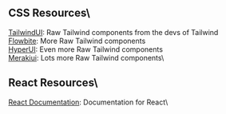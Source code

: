 ## CSS Resources\

[TailwindUI](https://tailwindui.com/): Raw Tailwind components from the devs of Tailwind\
[Flowbite](https://flowbite.com/#components): More Raw Tailwind components\
[HyperUI](https://www.hyperui.dev/): Even more Raw Tailwind components\
[Merakiui](https://merakiui.com/components): Lots more Raw Tailwind components\

## React Resources\
[React Documentation](https://react.dev/): Documentation for React\